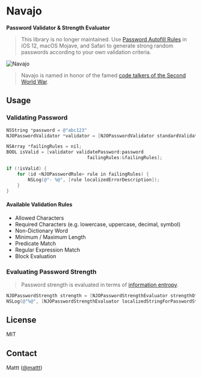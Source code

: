 # Navajo

**Password Validator & Strength Evaluator**

> This library is no longer maintained.
> Use [Password Autofill Rules](https://developer.apple.com/documentation/security/password_autofill/customizing_password_autofill_rules)
> in iOS 12, macOS Mojave, and Safari
> to generate strong random passwords
> according to your own validation criteria.

![Navajo](https://raw.github.com/mattt/Navajo/screenshots/example.gif)

> Navajo is named in honor of the famed [code talkers of the Second World War](http://en.wikipedia.org/wiki/Code_talker#Navajo_code_talkers).

## Usage

### Validating Password

```objective-c
NSString *password = @"abc123"
NJOPasswordValidator *validator = [NJOPasswordValidator standardValidator];

NSArray *failingRules = nil;
BOOL isValid = [validator validatePassword:password
                              failingRules:&failingRules];

if (!isValid) {
    for (id <NJOPasswordRule> rule in failingRules) {
        NSLog(@"- %@", [rule localizedErrorDescription]);
    }
}
```

#### Available Validation Rules

- Allowed Characters
- Required Characters (e.g. lowercase, uppercase, decimal, symbol)
- Non-Dictionary Word
- Minimum / Maximum Length
- Predicate Match
- Regular Expression Match
- Block Evaluation

### Evaluating Password Strength

> Password strength is evaluated in terms of [information entropy](http://en.wikipedia.org/wiki/Entropy_%28information_theory%29).

```objective-c
NJOPasswordStrength strength = [NJOPasswordStrengthEvaluator strengthOfPassword:password];
NSLog(@"%@", [NJOPasswordStrengthEvaluator localizedStringForPasswordStrength:strength]);
```

## License

MIT

## Contact

Mattt ([@mattt](https://twitter.com/mattt))
